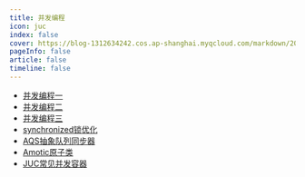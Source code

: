 ```yaml
---
title: 并发编程
icon: juc 
index: false
cover: https://blog-1312634242.cos.ap-shanghai.myqcloud.com/markdown/202305122sdf05406.jpg
pageInfo: false
article: false
timeline: false
---
```

- <HopeIcon icon="page"/> [并发编程一](1juc.md)
- <HopeIcon icon="page"/> [并发编程二](2juc.md)
- <HopeIcon icon="page"/> [并发编程三](3juc.md)
- <HopeIcon icon="page"/> [synchronized锁优化](4synchronizedlock.md)
- <HopeIcon icon="page"/> [AQS抽象队列同步器](5aqs.md)
- <HopeIcon icon="page"/> [Amotic原子类](6atomic.md)
- <HopeIcon icon="page"/> [JUC常见并发容器](7juccollections.md)

